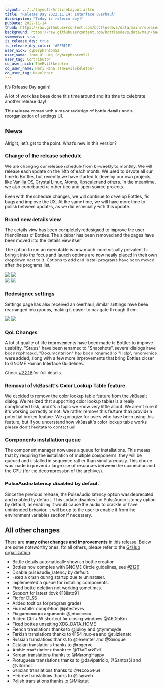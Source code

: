 ```yaml
---
layout: ../../layouts/ArticleLayout.astro
title: "Release Day 2022.11.14: Interface Overhaul"
description: "Today is release day!"
pubDate: 2022-11-14
thumb: https://raw.githubusercontent.com/bottlesdevs/data/main/releases/2022.11.14/release-day.png
background: https://raw.githubusercontent.com/bottlesdevs/data/main/backgrounds/2022.11.14.png
comments: true
is_release_day: true
is_release_day_color: '#FF5F1F'
user_nick: cyberphantom52
user_name: Inam Ul Haq (cyberphantom52)
user_tag: Contributor
co_user_nick: TheEvilSkeleton
co_user_name: Hari Rana (TheEvilSkeleton)
co_user_tag: Developer
---
```


It’s Release Day again!

A lot of work has been done this time around and it’s time to celebrate another release day!

This release comes with a major redesign of bottle details and a reorganization of settings UI.

## News
Alright, let’s get to the point. What’s new in this version?

### Change of the release schedule
We are changing our release schedule from bi-weekly to monthly. We will release each update on the 14th of each month. We used to devote all our time to Bottles, but recently we have started to develop our own projects, like [Vanilla OS](https://vanillaos.org/), [Crystal Linux](https://getcryst.al/site), [Atoms](https://github.com/AtomsDevs/Atoms), [Upscaler](https://gitlab.com/TheEvilSkeleton/Upscaler) and others. In the meantime, we also contributed to other free and open source projects.

Even with the schedule changes, we will continue to develop Bottles, fix bugs and improve the UX. At the same time, we will have more time to polish between updates, as we did especially with this update.

### Brand new details view
The details view has been completely redesigned to improve the user friendliness of Bottles. The sidebar has been removed and the pages have been moved into the details view itself.

The option to run an executable is now much more visually prevalent to bring it into the focus and launch options are now neatly placed in their own dropdown next to it. Options to add and install programs have been moved after the programs list.

<div class="grid-pics">
    <img tooltip="Details View" class="on-light" src="/uploads/details-view-light.png" />
    <img tooltip="Details View" class="on-light" src="/uploads/details-view-launchopts-light.png" />
</div>

<div class="grid-pics">
    <img tooltip="Details View (dark)" class="on-dark" src="/uploads/details-view-dark.png" />
    <img tooltip="Details View (dark)" class="on-dark" src="/uploads/details-view-launchopts-dark.png" />
</div>

### Redesigned settings
Settings page has also received an overhaul, similar settings have been rearranged into groups, making it easier to navigate through them.

<img tooltip="Settings View" class="on-light" src="/uploads/settings-view-light.png" />
<img tooltip="Settings View (dark)" class="on-dark" src="/uploads/settings-view-dark.png" />

### QoL Changes
A lot of quality of life improvements have been made to Bottles to improve usability. "States" have been renamed to "Snapshots", several dialogs have been rephrased, "Documentation" has been renamed to "Help", mnemonics were added, along with a few more improvements that bring Bottles closer to GNOME Human Interface Guidelines.

Check [#2228](https://github.com/bottlesdevs/Bottles/pull/2228) for full details.

### Removal of vkBasalt's Color Lookup Table feature
We decided to remove the color lookup table feature from the vkBasalt dialog. We realized that supporting color lookup tables is a really complicated task, and it's a topic we know very little about. We aren't sure if it's working correctly or not. We rather remove this feature than provide a potential broken feature. We apologize for users who have been using this feature, but if you understand how vkBasalt's color lookup table works, please don't hesitate to contact us!

### Components installation queue
The component manager now uses a queue for installations. This means that by requiring the installation of multiple components, they will be queued and installed in sequence rather than simultaneously. This choice was made to prevent a large use of resources between the connection and the CPU (for the decompression of the archives).

### PulseAudio latency disabled by default
Since the previous release, the PulseAudio latency option was deprecated and enabled by default. This update disables the PulseAudio latency option by default, as enabling it would cause the audio to crackle or have unintended behavior. It will be up to the user to enable it from the environment variables section if necessary.

## All other changes
There are **many other changes and improvements** in this release. Below are 
some noteworthy ones, for all others, please refer to the 
[GitHub organization](https://github.com/bottlesdevs/Bottles/releases/tag/2022.11.14).

* Bottle details automatically show on bottle creation
* Bottles now complies with GNOME Circle guidelines, see [#2126](https://github.com/bottlesdevs/Bottles/issues/2126)
* Disable pulseaudio_latency by default.
* Fixed a crash during startup due to uninstaller.
* Implemented a queue for installing components.
* Fixed bottle deletion not working sometimes.
* Support for latest dxvk @Blisto91
* Fix for DLSS
* Added tooltips for program grades
* Fix installer completion @jntesteves
* Fix gamescope arguments @jntesteves
* Added Ctrl + W shortcut for closing windows @A6GibKm
* Fixed bottles unsetting XDG_DATA_HOME
* French translations thanks to @julroy and @tymmsyde
* Turkish translations thanks to @54linux-ea and @ruizlenato
* Russian translations thanks to @lenemter and @Smoque
* Catalan translations thanks to @rogervc
* Arabic tran*slations thanks to @TheDarkEvil
* Korean translations thanks to @MarongHappy
* Protuguese translations thanks to @davipatricio, @SantosSi and @vitorhcl
* Galician translations thanks to @NicoSGF64
* Hebrew translations thanks to @itayweb
* Polish translations thanks to @Mikutut
